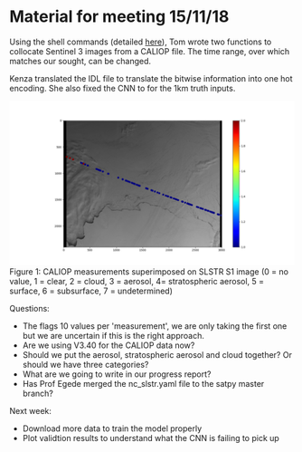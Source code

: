 # Material for meeting 15/11/18


Using the shell commands (detailed [here](https://l.messenger.com/l.php?u=http%3A%2F%2Fscihub.copernicus.eu%2Fuserguide%2FBatchScripting&h=AT2X1T7nqJLXnZ9--xG5jxRlvOEfa7dZdcq9kq8pbLriWdWmt4tJ-VQgCnK8r8msAqNrg_DtTHWdnmg57aO4D75v7J1sEwh-4Y3EP9o4_s1JSQoRoZvcdTwc2i8GeUE1uswsRtvoJvQ)), Tom wrote two functions to collocate Sentinel 3 images from a CALIOP file. The time range, over which matches our sought, can be changed.

Kenza translated the IDL file to translate the bitwise information into one hot encoding. She also fixed the CNN to for the 1km truth inputs. 


![fig1](/Images/colourful_collocation.png)
Figure 1: CALIOP measurements superimposed on SLSTR S1 image (0 = no value, 1 = clear, 2 = cloud, 3 = aerosol, 4= stratospheric aerosol, 5 = surface, 6 = subsurface, 7 = undetermined) 


Questions:
* The flags 10 values per 'measurement', we are only taking the first one but we are uncertain if this is the right approach.  
* Are we using V3.40 for the CALIOP data now?
* Should we put the aerosol, stratospheric aerosol and cloud together? Or should we have three categories?
* What are we going to write in our progress report?
* Has Prof Egede merged the nc_slstr.yaml file to the satpy master branch?


Next week: 
* Download more data to train the model properly
* Plot validtion results to understand what the CNN is failing to pick up

